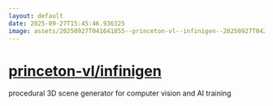 ```yaml
---
layout: default
date: 2025-09-27T15:45:46.936325
image: assets/20250927T041641855--princeton-vl--infinigen--20250927T042641067--cropped.png
---
```


# [princeton-vl/infinigen](https://github.com/princeton-vl/infinigen)

procedural 3D scene generator for computer vision and AI training
